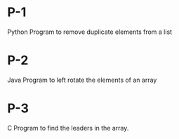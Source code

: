 # P-1
Python Program to remove duplicate elements from a list

# P-2
Java Program to left rotate the elements of an array

# P-3
C Program to find the leaders in the array.
